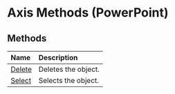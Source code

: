 
# Axis Methods (PowerPoint)

## Methods



|**Name**|**Description**|
|:-----|:-----|
|[Delete](be589a1e-0484-dffc-f514-fc93c377f9c2.md)|Deletes the object.|
|[Select](1bc059fa-f8b5-f3be-64e2-462dc9cee175.md)|Selects the object.|
